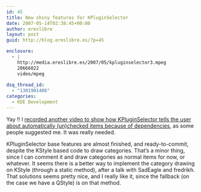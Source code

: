 ```yaml
---
id: 45
title: New shiny features for KPluginSelector
date: 2007-05-14T02:38:45+00:00
author: ereslibre
layout: post
guid: http://blog.ereslibre.es/?p=45

enclosure:
  - |
    http://media.ereslibre.es/2007/05/kpluginselector3.mpeg
    20666022
    video/mpeg
    
dsq_thread_id:
  - "1301901406"
categories:
  - KDE Development
---
```

Yay !! I <a href="http://media.ereslibre.es/2007/05/kpluginselector3.mpeg" target="_blank">recorded another video to show how KPluginSelector tells the user about automatically (un)checked items because of dependencies</a>, as some people suggested me. It was really needed.

KPluginSelector base features are almost finished, and ready-to-commit, despite the KStyle based code to draw categories. That&#8217;s a minor thing, since I can comment it and draw categories as normal items for now, or whatever. It seems there is a better way to implement the category drawing on KStyle (through a static method), after a talk with SadEagle and fredrikh. That solutions seems pretty nice, and I really like it, since the fallback (on the case we have a QStyle) is on that method.